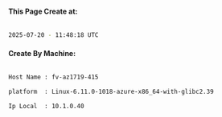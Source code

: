 
   
#### This Page Create at:

```bash

2025-07-20 - 11:48:18 UTC

```

#### Create By Machine:

```bash

Host Name : fv-az1719-415

platform  : Linux-6.11.0-1018-azure-x86_64-with-glibc2.39

Ip Local  : 10.1.0.40

```

